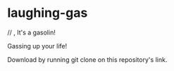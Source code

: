 # laughing-gas
  // , It's a gasolin! 

Gassing up your life! 

Download by running git clone on this repository's link.
